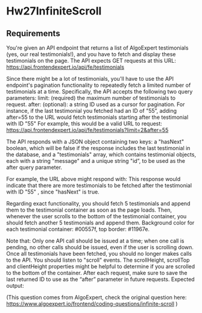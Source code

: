 # Hw27InfiniteScroll

## Requirements

You're given an API endpoint that returns a list of AlgoExpert testimonials (yes, our real testimonials!), and you have to fetch and display these testimonials on the page.
The API expects GET requests at this URL: <https://api.frontendexpert.io/api/fe/testimonials>

Since there might be a lot of testimonials, you'll have to use the API endpoint's pagination functionality to repeatedly fetch a limited number of testimonials at a time. Specifically, the API accepts the following two query parameters:
limit: (required) the maximum number of testimonials to request.
after: (optional): a string ID used as a cursor for pagination. For instance, if the last testimonial you fetched had an ID of "55”, adding after=55 to the URL would fetch testimonials starting after the testimonial with ID "55"
For example, this would be a valid URL to request:
<https://api.frontendexpert.io/api/fe/testimonials?limit=2&after=55>

The API responds with a JSON object containing two keys: a "hasNext" boolean, which will be false if the response includes the last testimonial in the database, and a "testimonials" array, which contains testimonial objects, each with a string "message" and a unique string "id”, to be used as the after query parameter.

For example, the URL above might respond with:
This response would indicate that there are more testimonials to be fetched after the testimonial with ID "55" , since "hasNext" is true.

Regarding exact functionality, you should fetch 5 testimonials and append them to the testimonial container as soon as the page loads. Then, whenever the user scrolls to the bottom of the testimonial container, you should fetch another 5 testimonials and append them.
Background color for each testimonial container: #00557f, top border: #11967e.

Note that:
Only one API call should be issued at a time; when one call is pending, no other calls should be issued, even if the user is scrolling down.
Once all testimonials have been fetched, you should no longer makes calls to the API.
You should listen to "scroll" events. The scrollHeight, scrollTop and clientHeight properties might be helpful to determine if you are scrolled to the bottom of the container.
After each request, make sure to save the last returned ID to use as the “after” parameter in future requests.
Expected output:

(This question comes from AlgoExpert, check the original question here: <https://www.algoexpert.io/frontend/coding-questions/infinite-scroll> )

